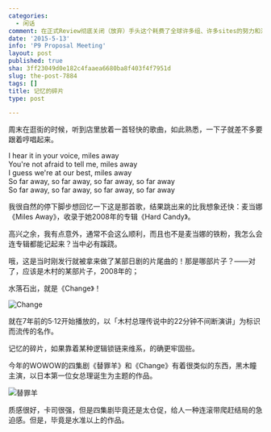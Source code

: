 ```yaml
---
categories:
  - 闲话
comment: 在正式Review彻底关闭（放弃）手头这个耗费了全球许多组、许多sites的努力和汗水，外加数千万欧元投资的项目的会上，无意中看到自己三年多前管理的第一个产品项目被产品经理做着另外一个客户相关Milestone的Proposal，百感交集，真是「亭亭如盖」矣。
date: '2015-5-13'
info: 'P9 Proposal Meeting'
layout: post
published: true
sha: 3ff23049d0e182c4faaea6680ba8f403f4f7951d
slug: the-post-7884
tags: []
title: 记忆的碎片
type: post

---
```



周末在逛街的时候，听到店里放着一首轻快的歌曲，如此熟悉，一下子就差不多要跟着哼唱起来。

> 
I hear it in your voice, miles away   
You're not afraid to tell me, miles away   
I guess we're at our best, miles away   
So far away, so far away, so far away, so far away   
So far away, so far away, so far away, so far away   


我很自然的停下脚步想回忆一下这是那首歌，结果跳出来的比我想象还快：麦当娜《Miles Away》，收录于她2008年的专辑《Hard Candy》。

高兴之余，我有点意外，通常不会这么顺利，而且也不是麦当娜的铁粉，我怎么会连专辑都能记起来？当中必有蹊跷。

哦，这是当时刚发行就被拿来做了某部日剧的片尾曲的！那是哪部片子？——对了，应该是木村的某部片子，2008年的；

水落石出，就是《Change》！

![Change](http://i0.sinaimg.cn/ent/v/2008-07-05/U1982P28T3D2088583F326DT20080705134047.jpg) 

就在7年前的5·12开始播放的，以「木村总理传说中的22分钟不间断演讲」为标识而流传的名作。

记忆的碎片，如果靠着某种逻辑锁链来维系，的确更牢固些。

今年的WOWOW的四集剧《替罪羊》和《Change》有着很类似的东西，黑木瞳主演，以日本第一位女总理诞生为主题的作品。

![替罪羊](http://photocdn.sohu.com/20150204/Img408507685.jpg)

质感很好，卡司很强，但是四集剧毕竟还是太仓促，给人一种连滚带爬赶结局的急迫感。但是，毕竟是水准以上的作品。






